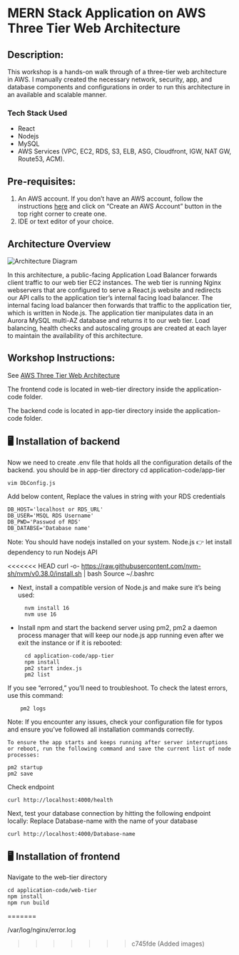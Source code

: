 # MERN Stack Application on AWS Three Tier Web Architecture 

## Description: 
This workshop is a hands-on walk through of a three-tier web architecture in AWS. I manually created the necessary network, security, app, and database components and configurations in order to run this architecture in an available and scalable manner.

### Tech Stack Used 
* React
* Nodejs
* MySQL
* AWS Services (VPC, EC2, RDS, S3, ELB, ASG, Cloudfront, IGW, NAT GW, Route53, ACM).  

## Pre-requisites:
1. An AWS account. If you don’t have an AWS account, follow the instructions [here](https://aws.amazon.com/console/) and
click on “Create an AWS Account” button in the top right corner to create one.
1. IDE or text editor of your choice.

## Architecture Overview
![Architecture Diagram](https://github.com/aws-samples/aws-three-tier-web-architecture-workshop/blob/main/application-code/web-tier/src/assets/3TierArch.png)

In this architecture, a public-facing Application Load Balancer forwards client traffic to our web tier EC2 instances. The web tier is running Nginx webservers that are configured to serve a React.js website and redirects our API calls to the application tier’s internal facing load balancer. The internal facing load balancer then forwards that traffic to the application tier, which is written in Node.js. The application tier manipulates data in an Aurora MySQL multi-AZ database and returns it to our web tier. Load balancing, health checks and autoscaling groups are created at each layer to maintain the availability of this architecture.

## Workshop Instructions:

See [AWS Three Tier Web Architecture](https://catalog.us-east-1.prod.workshops.aws/workshops/85cd2bb2-7f79-4e96-bdee-8078e469752a/en-US)


The frontend code is located in web-tier directory inside the application-code folder.

The backend code is located in app-tier directory inside the application-code folder.


## 🖥️ ️Installation of backend

Now we need to create .env file that holds all the configuration details of the backend. you should be in app-tier directory
 cd application-code/app-tier

    vim DbConfig.js
Add below content, Replace the values in string with your RDS credentials

    DB_HOST='localhost or RDS_URL'
    DB_USER='MSQL RDS Username'
    DB_PWD='Passwod of RDS'
    DB_DATABSE='Database name' 

Note: You should have nodejs installed on your system. Node.js
👉 let install dependency to run Nodejs API

<<<<<<< HEAD
    curl -o- https://raw.githubusercontent.com/nvm-sh/nvm/v0.38.0/install.sh | bash 
    Source ~/.bashrc
* Next, install a compatible version of Node.js and make sure it’s being used:

        nvm install 16 
        nvm use 16

* Install npm and start the backend server using pm2, pm2 a daemon process manager that will keep our node.js app running even after we exit the instance or if it is rebooted:

        cd application-code/app-tier
        npm install
        pm2 start index.js
        pm2 list

If you see “errored,” you’ll need to troubleshoot. To check the latest errors, use this command:

        pm2 logs

Note: If you encounter any issues, check your configuration file for typos and ensure you’ve followed all installation commands correctly.

    To ensure the app starts and keeps running after server interruptions or reboot, run the following command and save the current list of node processes:

    pm2 startup 
    pm2 save

Check endpoint

    curl http://localhost:4000/health

Next, test your database connection by hitting the following endpoint locally: Replace Database-name with the name of your database

    curl http://localhost:4000/Database-name


## 🖥️ Installation of frontend
Navigate to the web-tier directory

    cd application-code/web-tier
    npm install
    npm run build
=======

/var/log/nginx/error.log
>>>>>>> c745fde (Added images)
